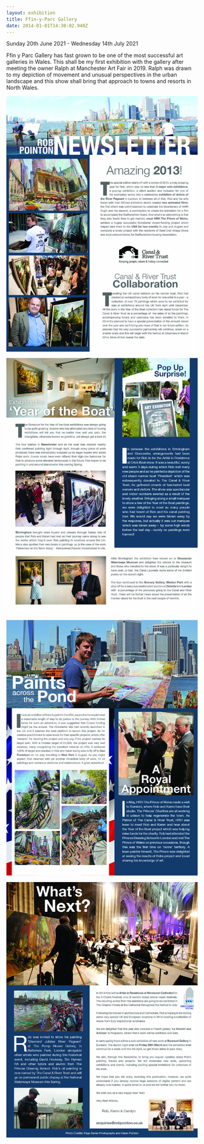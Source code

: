```yaml
---
layout: exhibition
title: Ffin-y-Parc Gallery
date: 2014-01-01T14:30:02.940Z
---
```


Sunday 20th June 2021 - Wednesday 14th July 2021

Ffin y Parc Gallery has fast grown to be one of the most successful art galleries in Wales. This shall be my first exhibition with the gallery after meeting the owner Ralph at Manchester Art Fair in 2019. Ralph was drawn to my depiction of movement and unusual perspectives in the urban landscape and this show shall bring that approach to towns and resorts in North Wales.


![](/assets/img/uploads/newsletter-jan2014.jpg)

![](/assets/img/uploads/newsletter-jan20142.jpg)

![](/assets/img/uploads/newsletter-jan20143.jpg)

![](/assets/img/uploads/newsletter-jan20144.jpg)